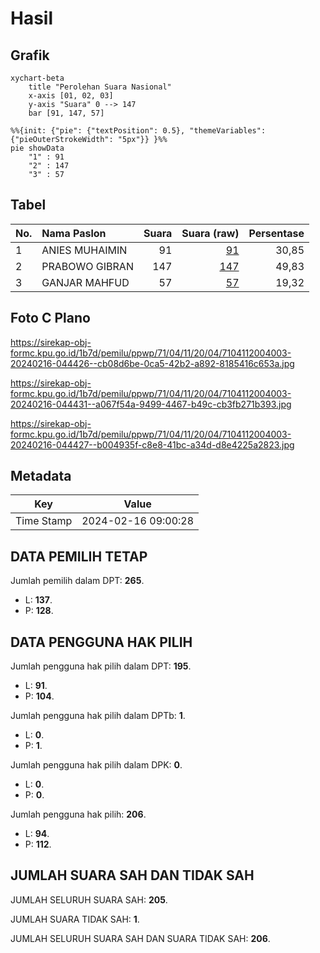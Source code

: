 # Hasil

## Grafik

```mermaid
xychart-beta
    title "Perolehan Suara Nasional"
    x-axis [01, 02, 03]
    y-axis "Suara" 0 --> 147
    bar [91, 147, 57]
```

```mermaid
%%{init: {"pie": {"textPosition": 0.5}, "themeVariables": {"pieOuterStrokeWidth": "5px"}} }%%
pie showData
    "1" : 91
    "2" : 147
    "3" : 57
```

## Tabel

| No. | Nama Paslon    | Suara | Suara (raw) | Persentase |
|:--- |:-------------- | -----:| -----------:| ----------:|
| 1   | ANIES MUHAIMIN | 91    | [91][p-1]   | 30,85      |
| 2   | PRABOWO GIBRAN | 147   | [147][p-2]  | 49,83      |
| 3   | GANJAR MAHFUD  | 57    | [57][p-3]   | 19,32      |


[p-1]: https://github.com/gigit-pemilu/pemilu-2024/blob/main/pilpres/hitung-suara/sub/71-sulawesi-utara/sub/04-kepulauan-talaud/sub/11-salibabu/sub/2004-salibabu-utara/sub/003-tps/sub/paslon-1.txt
[p-2]: https://github.com/gigit-pemilu/pemilu-2024/blob/main/pilpres/hitung-suara/sub/71-sulawesi-utara/sub/04-kepulauan-talaud/sub/11-salibabu/sub/2004-salibabu-utara/sub/003-tps/sub/paslon-2.txt
[p-3]: https://github.com/gigit-pemilu/pemilu-2024/blob/main/pilpres/hitung-suara/sub/71-sulawesi-utara/sub/04-kepulauan-talaud/sub/11-salibabu/sub/2004-salibabu-utara/sub/003-tps/sub/paslon-3.txt

## Foto C Plano

https://sirekap-obj-formc.kpu.go.id/1b7d/pemilu/ppwp/71/04/11/20/04/7104112004003-20240216-044426--cb08d6be-0ca5-42b2-a892-8185416c653a.jpg

https://sirekap-obj-formc.kpu.go.id/1b7d/pemilu/ppwp/71/04/11/20/04/7104112004003-20240216-044431--a067f54a-9499-4467-b49c-cb3fb271b393.jpg

https://sirekap-obj-formc.kpu.go.id/1b7d/pemilu/ppwp/71/04/11/20/04/7104112004003-20240216-044427--b004935f-c8e8-41bc-a34d-d8e4225a2823.jpg


## Metadata

| Key        | Value               |
| ---------- | ------------------- |
| Time Stamp | 2024-02-16 09:00:28 |


## DATA PEMILIH TETAP

Jumlah pemilih dalam DPT: **265**.
 * L: **137**.
 * P: **128**.

## DATA PENGGUNA HAK PILIH

Jumlah pengguna hak pilih dalam DPT: **195**.
 * L: **91**.
 * P: **104**.

Jumlah pengguna hak pilih dalam DPTb: **1**.
 * L: **0**.
 * P: **1**.

Jumlah pengguna hak pilih dalam DPK: **0**.
 * L: **0**.
 * P: **0**.

Jumlah pengguna hak pilih: **206**.
 * L: **94**.
 * P: **112**.

## JUMLAH SUARA SAH DAN TIDAK SAH

JUMLAH SELURUH SUARA SAH: **205**.

JUMLAH SUARA TIDAK SAH: **1**.

JUMLAH SELURUH SUARA SAH DAN SUARA TIDAK SAH: **206**.


